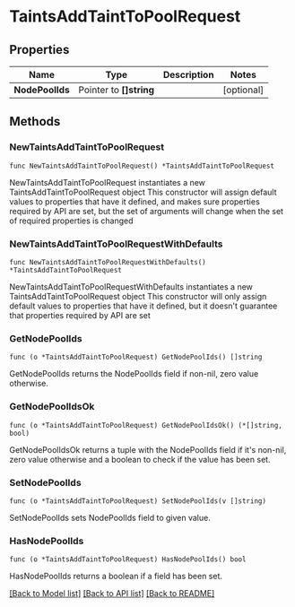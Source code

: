 # TaintsAddTaintToPoolRequest

## Properties

Name | Type | Description | Notes
------------ | ------------- | ------------- | -------------
**NodePoolIds** | Pointer to **[]string** |  | [optional] 

## Methods

### NewTaintsAddTaintToPoolRequest

`func NewTaintsAddTaintToPoolRequest() *TaintsAddTaintToPoolRequest`

NewTaintsAddTaintToPoolRequest instantiates a new TaintsAddTaintToPoolRequest object
This constructor will assign default values to properties that have it defined,
and makes sure properties required by API are set, but the set of arguments
will change when the set of required properties is changed

### NewTaintsAddTaintToPoolRequestWithDefaults

`func NewTaintsAddTaintToPoolRequestWithDefaults() *TaintsAddTaintToPoolRequest`

NewTaintsAddTaintToPoolRequestWithDefaults instantiates a new TaintsAddTaintToPoolRequest object
This constructor will only assign default values to properties that have it defined,
but it doesn't guarantee that properties required by API are set

### GetNodePoolIds

`func (o *TaintsAddTaintToPoolRequest) GetNodePoolIds() []string`

GetNodePoolIds returns the NodePoolIds field if non-nil, zero value otherwise.

### GetNodePoolIdsOk

`func (o *TaintsAddTaintToPoolRequest) GetNodePoolIdsOk() (*[]string, bool)`

GetNodePoolIdsOk returns a tuple with the NodePoolIds field if it's non-nil, zero value otherwise
and a boolean to check if the value has been set.

### SetNodePoolIds

`func (o *TaintsAddTaintToPoolRequest) SetNodePoolIds(v []string)`

SetNodePoolIds sets NodePoolIds field to given value.

### HasNodePoolIds

`func (o *TaintsAddTaintToPoolRequest) HasNodePoolIds() bool`

HasNodePoolIds returns a boolean if a field has been set.


[[Back to Model list]](../README.md#documentation-for-models) [[Back to API list]](../README.md#documentation-for-api-endpoints) [[Back to README]](../README.md)


